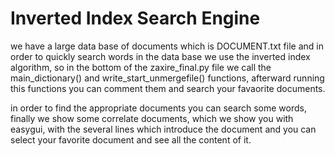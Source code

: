 # Inverted Index Search Engine

we have a large data base of documents which is DOCUMENT.txt file and in order to quickly search words in the data base we use the inverted index algorithm, so in the bottom of the zaxire_final.py file we call the main_dictionary() and write_start_unmergefile() functions, afterward running this functions you can comment them and search your favaorite documents.


in order to find the appropriate documents you can search some words, finally we show some correlate documents, which we show you with easygui, with the several lines which introduce the document and you can select your favorite document and see all the content of it.  
